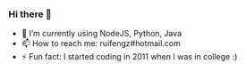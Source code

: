 ### Hi there 👋

- 🌱 I’m currently using NodeJS, Python, Java
- 📫 How to reach me: ruifengz#hotmail.com
- ⚡ Fun fact: I started coding in 2011 when I was in college :)
